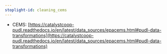 ```yaml
---
stoplight-id: cleaning_cems
---
```


* CEMS: [https://catalystcoop-pudl.readthedocs.io/en/latest/data_sources/epacems.html#pudl-data-transformations](https://catalystcoop-pudl.readthedocs.io/en/latest/data_sources/epacems.html#pudl-data-transformations) 